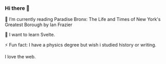 ### Hi there 👋


🌱 I’m currently reading Paradise Bronx: The Life and Times of New York's Greatest Borough by Ian Frazier

🧰 I want to learn Svelte. 

⚡ Fun fact: I have a physics degree but wish i studied history or writing.

I love the web.

<!--
**peterrentz/peterrentz** is a ✨ _special_ ✨ repository because its `README.md` (this file) appears on your GitHub profile.

Here are some ideas to get you started:

- 🔭 I’m currently working on ...
- 🌱 I’m currently learning ...
- 👯 I’m looking to collaborate on ...
- 🤔 I’m looking for help with ...
- 💬 Ask me about ...
- 📫 How to reach me: ...
- 😄 Pronouns: ...
- ⚡ Fun fact: ...
-->
